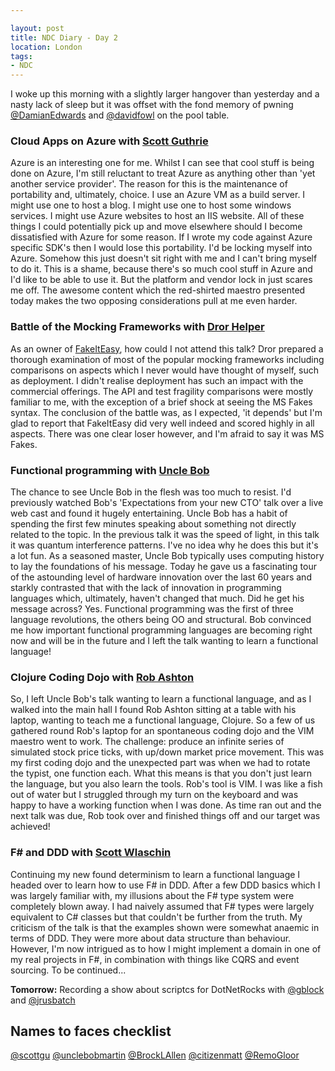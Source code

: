 ```yaml
---

layout: post
title: NDC Diary - Day 2
location: London
tags:
- NDC
---
```


I woke up this morning with a slightly larger hangover than yesterday and a nasty lack of sleep but it was offset with the fond memory of pwning [@DamianEdwards](https://twitter.com/DamianEdwards) and [@davidfowl](https://twitter.com/davidfowl) on the pool table.<!--excerpt-->

### Cloud Apps on Azure with [Scott Guthrie](https://twitter.com/scottgu)

Azure is an interesting one for me. Whilst I can see that cool stuff is being done on Azure, I'm still reluctant to treat Azure as anything other than 'yet another service provider'. The reason for this is the maintenance of portability and, ultimately, choice. I use an Azure VM as a build server. I might use one to host a blog. I might use one to host some windows services. I might use Azure websites to host an IIS website. All of these things I could potentially pick up and move elsewhere should I become dissatisfied with Azure for some reason. If I wrote my code against Azure specific SDK's then I would lose this portability. I'd be locking myself into Azure. Somehow this just doesn't sit right with me and I can't bring myself to do it. This is a shame, because there's so much cool stuff in Azure and I'd like to be able to use it. But the platform and vendor lock in just scares me off. The awesome content which the red-shirted maestro presented today makes the two opposing considerations pull at me even harder.

### Battle of the Mocking Frameworks with [Dror Helper](https://twitter.com/dhelper)

As an owner of [FakeItEasy](http://fakeiteasy.github.io/), how could I not attend this talk? Dror prepared a thorough examination of most of the popular mocking frameworks including comparisons on aspects which I never would have thought of myself, such as deployment. I didn't realise deployment has such an impact with the commercial offerings. The API and test fragility comparisons were mostly familiar to me, with the exception of a brief shock at seeing the MS Fakes syntax. The conclusion of the battle was, as I expected, 'it depends' but I'm glad to report that FakeItEasy did very well indeed and scored highly in all aspects. There was one clear loser however, and I'm afraid to say it was MS Fakes.

### Functional programming with [Uncle Bob](https://twitter.com/unclebobmartin)

The chance to see Uncle Bob in the flesh was too much to resist. I'd previously watched Bob's 'Expectations from your new CTO' talk over a live web cast and found it hugely entertaining. Uncle Bob has a habit of spending the first few minutes speaking about something not directly related to the topic. In the previous talk it was the speed of light, in this talk it was quantum interference patterns. I've no idea why he does this but it's a lot fun. As a seasoned master, Uncle Bob typically uses computing history to lay the foundations of his message. Today he gave us a fascinating tour of the astounding level of hardware innovation over the last 60 years and starkly contrasted that with the lack of innovation in programming languages which, ultimately, haven't changed that much. Did he get his message across? Yes. Functional programming was the first of three language revolutions, the others being OO and structural. Bob convinced me how important functional programming languages are becoming right now and will be in the future and I left the talk wanting to learn a functional language!

### Clojure Coding Dojo with [Rob Ashton](https://twitter.com/RobAshton)

So, I left Uncle Bob's talk wanting to learn a functional language, and as I walked into the main hall I found Rob Ashton sitting at a table with his laptop, wanting to teach me a functional language, Clojure. So a few of us gathered round Rob's laptop for an spontaneous coding dojo and the VIM maestro went to work. The challenge: produce an infinite series of simulated stock price ticks, with up/down market price movement. This was my first coding dojo and the unexpected part was when we had to rotate the typist, one function each. What this means is that you don't just learn the language, but you also learn the tools. Rob's tool is VIM. I was like a fish out of water but I struggled through my turn on the keyboard and was happy to have a working function when I was done. As time ran out and the next talk was due, Rob took over and finished things off and our target was achieved!

### F# and DDD with [Scott Wlaschin](https://twitter.com/ScottWlaschin)

Continuing my new found determinism to learn a functional language I headed over to learn how to use F# in DDD. After a few DDD basics which I was largely familiar with, my illusions about the F# type system were completely blown away. I had naively assumed that F# types were largely equivalent to C# classes but that couldn't be further from the truth. My criticism of the talk is that the examples shown were somewhat anaemic in terms of DDD. They were more about data structure than behaviour. However, I'm now intrigued as to how I might implement a domain in one of my real projects in F#, in combination with things like CQRS and event sourcing. To be continued...
 
**Tomorrow:** Recording a show about scriptcs for DotNetRocks with [@gblock](https://twitter.com/gblock) and [@jrusbatch](https://twitter.com/jrusbatch)

## Names to faces checklist

[@scottgu](https://twitter.com/scottgu) [@unclebobmartin](https://twitter.com/unclebobmartin) [@BrockLAllen](https://twitter.com/BrockLAllen) [@citizenmatt](https://twitter.com/citizenmatt) [@RemoGloor](https://twitter.com/RemoGloor)